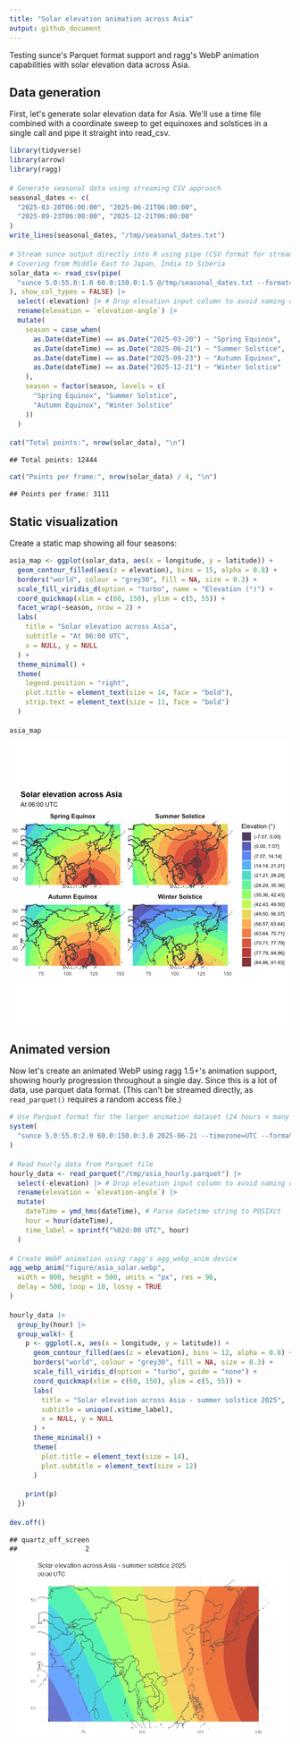 ```yaml
---
title: "Solar elevation animation across Asia"
output: github_document
---
```




Testing sunce's Parquet format support and ragg's WebP animation capabilities with solar elevation data across Asia.

## Data generation

First, let's generate solar elevation data for Asia. We'll use a time file combined with a coordinate sweep to get equinoxes and solstices in a single call and pipe it straight into read_csv.


``` r
library(tidyverse)
library(arrow)
library(ragg)

# Generate seasonal data using streaming CSV approach
seasonal_dates <- c(
  "2025-03-20T06:00:00", "2025-06-21T06:00:00",
  "2025-09-23T06:00:00", "2025-12-21T06:00:00"
)
write_lines(seasonal_dates, "/tmp/seasonal_dates.txt")

# Stream sunce output directly into R using pipe (CSV format for streaming)
# Covering from Middle East to Japan, India to Siberia
solar_data <- read_csv(pipe(
  "sunce 5.0:55.0:1.0 60.0:150.0:1.5 @/tmp/seasonal_dates.txt --format=csv position --elevation-angle"
), show_col_types = FALSE) |>
  select(-elevation) |> # Drop elevation input column to avoid naming conflict
  rename(elevation = `elevation-angle`) |>
  mutate(
    season = case_when(
      as.Date(dateTime) == as.Date("2025-03-20") ~ "Spring Equinox",
      as.Date(dateTime) == as.Date("2025-06-21") ~ "Summer Solstice",
      as.Date(dateTime) == as.Date("2025-09-23") ~ "Autumn Equinox",
      as.Date(dateTime) == as.Date("2025-12-21") ~ "Winter Solstice"
    ),
    season = factor(season, levels = c(
      "Spring Equinox", "Summer Solstice",
      "Autumn Equinox", "Winter Solstice"
    ))
  )

cat("Total points:", nrow(solar_data), "\n")
```

```
## Total points: 12444
```

``` r
cat("Points per frame:", nrow(solar_data) / 4, "\n")
```

```
## Points per frame: 3111
```

## Static visualization

Create a static map showing all four seasons:


``` r
asia_map <- ggplot(solar_data, aes(x = longitude, y = latitude)) +
  geom_contour_filled(aes(z = elevation), bins = 15, alpha = 0.8) +
  borders("world", colour = "grey30", fill = NA, size = 0.3) +
  scale_fill_viridis_d(option = "turbo", name = "Elevation (°)") +
  coord_quickmap(xlim = c(60, 150), ylim = c(5, 55)) +
  facet_wrap(~season, nrow = 2) +
  labs(
    title = "Solar elevation across Asia",
    subtitle = "At 06:00 UTC",
    x = NULL, y = NULL
  ) +
  theme_minimal() +
  theme(
    legend.position = "right",
    plot.title = element_text(size = 14, face = "bold"),
    strip.text = element_text(size = 11, face = "bold")
  )

asia_map
```

![plot of chunk static-map](figure/static-map-1.png)

## Animated version

Now let's create an animated WebP using ragg 1.5+'s animation support, showing hourly progression throughout a single day. Since this is a lot of data, use parquet data format. (This can't be streamed directly, as `read_parquet()` requires a random access file.)


``` r
# Use Parquet format for the larger animation dataset (24 hours × many coordinates)
system(
  "sunce 5.0:55.0:2.0 60.0:150.0:3.0 2025-06-21 --timezone=UTC --format=parquet position --step=1h --elevation-angle > /tmp/asia_hourly.parquet"
)

# Read hourly data from Parquet file
hourly_data <- read_parquet("/tmp/asia_hourly.parquet") |>
  select(-elevation) |> # Drop elevation input column to avoid naming conflict
  rename(elevation = `elevation-angle`) |>
  mutate(
    dateTime = ymd_hms(dateTime), # Parse datetime string to POSIXct
    hour = hour(dateTime),
    time_label = sprintf("%02d:00 UTC", hour)
  )

# Create WebP animation using ragg's agg_webp_anim device
agg_webp_anim("figure/asia_solar.webp",
  width = 800, height = 500, units = "px", res = 96,
  delay = 500, loop = 10, lossy = TRUE
)

hourly_data |>
  group_by(hour) |>
  group_walk(~ {
    p <- ggplot(.x, aes(x = longitude, y = latitude)) +
      geom_contour_filled(aes(z = elevation), bins = 12, alpha = 0.8) +
      borders("world", colour = "grey30", fill = NA, size = 0.3) +
      scale_fill_viridis_d(option = "turbo", guide = "none") +
      coord_quickmap(xlim = c(60, 150), ylim = c(5, 55)) +
      labs(
        title = "Solar elevation across Asia - summer solstice 2025",
        subtitle = unique(.x$time_label),
        x = NULL, y = NULL
      ) +
      theme_minimal() +
      theme(
        plot.title = element_text(size = 14),
        plot.subtitle = element_text(size = 12)
      )

    print(p)
  })

dev.off()
```

```
## quartz_off_screen 
##                 2
```

![Solar elevation animation across Asia](figure/asia_solar.webp)

